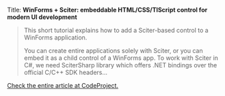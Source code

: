 ﻿Title: **WinForms + Sciter: embeddable HTML/CSS/TIScript control for modern UI development**

> This short tutorial explains how to add a Sciter-based control to a WinForms application. 
> 
> You can create entire applications solely with Sciter, or you can embed it as a child control of a WinForms app. To work with Sciter in C#, we need SciterSharp library which offers .NET bindings over the official C/C++ SDK headers...

[Check the entire article at CodeProject.](https://www.codeproject.com/Articles/1162179/WinForms-plusSciter-embeddable-HTML-CSS-TIScript-c)